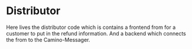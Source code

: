 # Distributor
Here lives the distributor code which is contains a frontend from for a customer to put in the refund information. And a backend which connects the from to the Camino-Messager.